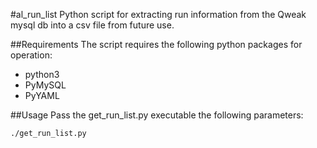 #al_run_list
Python script for extracting run information from the Qweak mysql db into a csv file from future use.

##Requirements
The script requires the following python packages for operation: 

* python3
* PyMySQL
* PyYAML 

##Usage
Pass the get_run_list.py executable the following parameters:

```bash
./get_run_list.py
```
